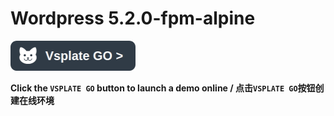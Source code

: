 # Wordpress 5.2.0-fpm-alpine

<a href="https://www.vsplate.com/?docker-compose=https://github.com/vsplate/dcenvs/wordpress/5.2.0-fpm-alpine"><img alt="VSPLATE GO" src="https://raw.githubusercontent.com/vsplate/images/master/vsgo_btn.png" width="200px"></a>

**Click the `VSPLATE GO` button to launch a demo online / 点击`VSPLATE GO`按钮创建在线环境**